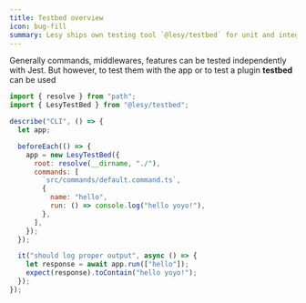 ```yaml
---
title: Testbed overview
icon: bug-fill
summary: Lesy ships own testing tool `@lesy/testbed` for unit and integration test.
---
```


Generally commands, middlewares, features can be tested independently with Jest. But however, to test them with the app or to test a plugin **testbed** can be used

```js
import { resolve } from "path";
import { LesyTestBed } from "@lesy/testbed";

describe("CLI", () => {
  let app;

  beforeEach(() => {
    app = new LesyTestBed({
      root: resolve(__dirname, "./"),
      commands: [
        `src/commands/default.command.ts`,
        {
          name: "hello",
          run: () => console.log("hello yoyo!"),
        },
      ],
    });
  });

  it("should log proper output", async () => {
    let response = await app.run(["hello"]);
    expect(response).toContain("hello yoyo!");
  });
});
```
